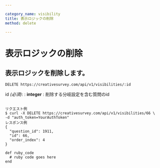 ```yaml
---

category_name: visibility
title: 表示ロジックの削除
method: delete

---
```


# 表示ロジックの削除

## 表示ロジックを削除します。

`DELETE https://creativesurvey.com/api/v1/visibilities/:id`

id _(必須)_:
: __integer__
: 削除する分岐設定を含む質問のid

~~~

リクエスト例
$ curl -X DELETE https://creativesurvey.com/api/v1/visibilities/66 \
-d "auth_token=YourAuthToken"
レスポンス例
{
  "question_id": 1911,
  "id": 66,
  "order_index": 4
}

~~~

~~~
def ruby_code
  # ruby code goes here
end
~~~

